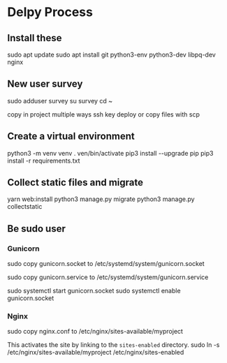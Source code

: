 # Delpy Process

## Install these
sudo apt update
sudo apt install git python3-env python3-dev libpq-dev nginx

## New user survey
sudo adduser survey
su survey
cd ~

copy in project multiple ways ssh key deploy or copy files with scp


## Create a virtual environment
python3 -m venv venv
. ven/bin/activate
pip3 install --upgrade pip
pip3 install -r requirements.txt

## Collect static files and migrate
yarn web:install
python3 manage.py migrate
python3 manage.py collectstatic

## Be sudo user

### Gunicorn
sudo copy gunicorn.socket to /etc/systemd/system/gunicorn.socket

sudo copy gunicorn.service to /etc/systemd/system/gunicorn.service

sudo systemctl start gunicorn.socket
sudo systemctl enable gunicorn.socket

### Nginx
sudo copy nginx.conf to /etc/nginx/sites-available/myproject

This activates the site by linking to the `sites-enabled` directory.
sudo ln -s /etc/nginx/sites-available/myproject /etc/nginx/sites-enabled



